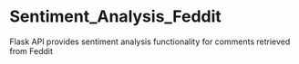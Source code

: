 # Sentiment_Analysis_Feddit
Flask API provides sentiment analysis functionality for comments retrieved from Feddit
